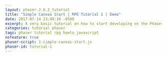```yaml
---
layout: phaser-2.6.2_tutorial
title: "Simple Canvas Start | RPG Tutorial 1 | Demo"
date: 2017-07-14 23:49:18 -0500
excerpt: A very basic tutorial on how to start developing on the Phaser game engine..
categories: tutorial phaser
tags: phaser tutorial rpg howto javascript
nofeature: true
phaser-script: 1-simple-canvas-start.js
phaser-id: tutorial-1
---
```

